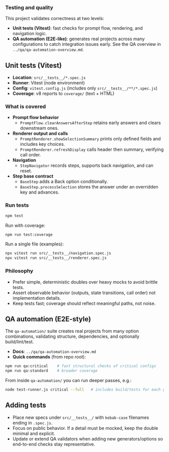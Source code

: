 ### Testing and quality

This project validates correctness at two levels:

- **Unit tests (Vitest)**: fast checks for prompt flow, rendering, and navigation logic.
- **QA automation (E2E-like)**: generates real projects across many configurations to catch integration issues early. See the QA overview in `../qa/qa-automation-overview.md`.

## Unit tests (Vitest)

- **Location**: `src/__tests__/*.spec.js`
- **Runner**: Vitest (node environment)
- **Config**: `vitest.config.js` (includes only `src/__tests__/**/*.spec.js`)
- **Coverage**: v8 reports to `coverage/` (text + HTML)

### What is covered

- **Prompt flow behavior**
  - `PromptFlow.clearAnswersAfterStep` retains early answers and clears downstream ones.
- **Renderer output and calls**
  - `PromptRenderer.showSelectionSummary` prints only defined fields and includes key choices.
  - `PromptRenderer.refreshDisplay` calls header then summary, verifying call order.
- **Navigation**
  - `StepNavigator` records steps, supports back navigation, and can reset.
- **Step base contract**
  - `BaseStep` adds a Back option conditionally.
  - `BaseStep.processSelection` stores the answer under an overridden key and advances.

### Run tests

```bash
npm test
```

Run with coverage:

```bash
npm run test:coverage
```

Run a single file (examples):

```bash
npx vitest run src/__tests__/navigation.spec.js
npx vitest run src/__tests__/renderer.spec.js
```

### Philosophy

- Prefer simple, deterministic doubles over heavy mocks to avoid brittle tests.
- Assert observable behavior (outputs, state transitions, call order) not implementation details.
- Keep tests fast; coverage should reflect meaningful paths, not noise.

## QA automation (E2E-style)

The `qa-automation/` suite creates real projects from many option combinations, validating structure, dependencies, and optionally build/lint/test.

- **Docs**: `../qa/qa-automation-overview.md`
- **Quick commands** (from repo root):

```bash
npm run qa:critical    # fast structural checks of critical configs
npm run qa:standard    # broader coverage
```

From inside `qa-automation/` you can run deeper passes, e.g.:

```bash
node test-runner.js critical --full   # includes build/tests for each generated app
```

## Adding tests

- Place new specs under `src/__tests__/` with `kebab-case` filenames ending in `.spec.js`.
- Focus on public behavior. If a detail must be mocked, keep the double minimal and explicit.
- Update or extend QA validators when adding new generators/options so end-to-end checks stay representative.
